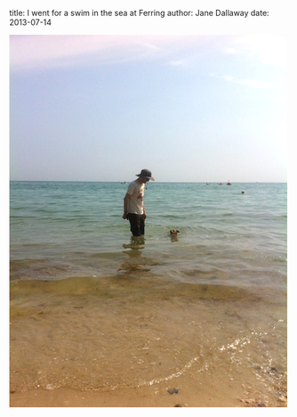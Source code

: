 
title: I went for a swim in the sea at Ferring
author: Jane Dallaway
date: 2013-07-14

<div><a href="/media/RXphoto.JPG"><img src="/media/RXphoto.JPG.500.JPG" width="500" height="669"/></a></div>



 
    